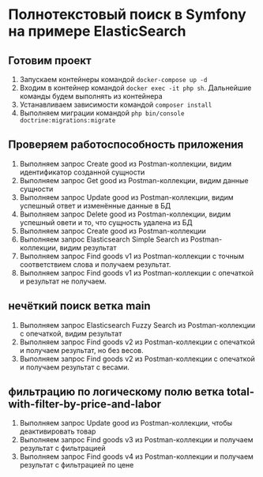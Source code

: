 # Полнотекстовый поиск в Symfony на примере ElasticSearch

## Готовим проект

1. Запускаем контейнеры командой `docker-compose up -d`
2. Входим в контейнер командой `docker exec -it php sh`. Дальнейшие команды будем выполнять из контейнера
3. Устанавливаем зависимости командой `composer install`
4. Выполняем миграции командой `php bin/console doctrine:migrations:migrate`

## Проверяем работоспособность приложения

1. Выполняем запрос Create good из Postman-коллекции, видим идентификатор созданной сущности
2. Выполняем запрос Get good из Postman-коллекции, видим данные сущности
3. Выполняем запрос Update good из Postman-коллекции, видим успешный ответ и изменённые данные в БД
4. Выполняем запрос Delete good из Postman-коллекции, видим успешный овети и то, что сущность удалена из БД
6. Выполняем запрос Create good из Postman-коллекции
7. Выполняем запрос Elasticsearch Simple Search из Postman-коллекции, видим результат
5. Выполняем запрос Find goods v1 из Postman-коллекции с точным соответствием слова и получаем результат.
6. Выполняем запрос Find goods v1 из Postman-коллекции с опечаткой и результат не получаем.

## нечёткий поиск ветка main

1. Выполняем запрос Elasticsearch Fuzzy Search из Postman-коллекции с опечаткой, видим результат
2. Выполняем запрос Find goods v2 из Postman-коллекции с опечаткой и получаем результат, но без весов.
3. Выполняем запрос Find goods v2 из Postman-коллекции с опечаткой и получаем результат с весами.

##  фильтрацию по логическому полю ветка total-with-filter-by-price-and-labor
1. Выполняем запрос Update good из Postman-коллекции, чтобы деактивировать товар
2. Выполняем запрос Find goods v3 из Postman-коллекции и получаем результат с фильтрацией
3. Выполняем запрос Find goods v4 из Postman-коллекции и получаем результат с фильтрацией по цене
